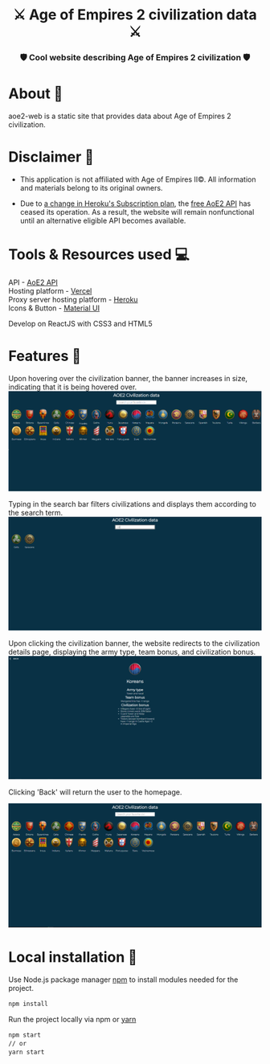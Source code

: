 <h1 align="center"> ⚔️ Age of Empires 2 civilization data ⚔️ </h1>
<h3 align="center">🛡 Cool website describing Age of Empires 2 civilization 🛡</h3>

# About 📝

aoe2-web is a static site that provides data about Age of Empires 2 civilization.

# Disclaimer 📌

* This application is not affiliated with Age of Empires II©. All information and materials belong to its original owners.

* Due to [a change in Heroku's Subscription plan](https://blog.heroku.com/next-chapter), the [free AoE2 API](https://age-of-empires-2-api.herokuapp.com/docs/) has ceased its operation. As a result, the website will remain nonfunctional until an alternative eligible API becomes available.  

# Tools & Resources used 💻

API - [AoE2 API](https://age-of-empires-2-api.herokuapp.com/docs/)
<br/>
Hosting platform - [Vercel](https://vercel.com/docs)
<br/>
Proxy server hosting platform - [Heroku](https://dashboard.heroku.com/)
<br/>
Icons & Button - [Material UI](https://mui.com/components/material-icons/)
<br/>

Develop on ReactJS with CSS3 and HTML5

# Features 🌌

Upon hovering over the civilization banner, the banner increases in size, indicating that it is being hovered over.
![Hover](/images/hover.png?raw=true)

Typing in the search bar filters civilizations and displays them according to the search term.
![Search](/images/search.png?raw=true)

Upon clicking the civilization banner, the website redirects to the civilization details page, displaying the army type, team bonus, and civilization bonus.
![CivDetails](/images/civdetail.png?raw=true)

Clicking 'Back' will return the user to the homepage.

![Homepage](/images/mainpage.png?raw=true)

# Local installation 📁

Use Node.js package manager [npm](https://nodejs.org/en/) to install modules needed for the project.

```bash
npm install
```
Run the project locally via npm or [yarn](https://yarnpkg.com/)
```bash
npm start
// or
yarn start
```
